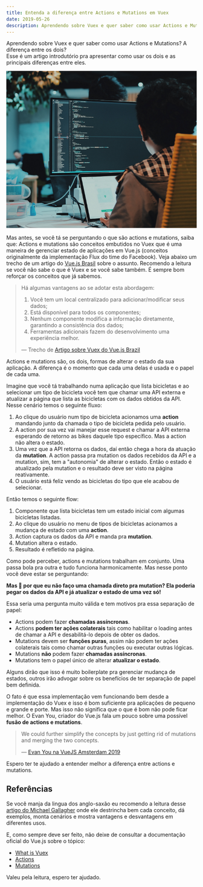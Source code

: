 ```yaml
---
title: Entenda a diferença entre Actions e Mutations em Vuex
date: 2019-05-26
description: Aprendendo sobre Vuex e quer saber como usar Actions e Mutations? Entenda a diferença entre os dois.
---
```


Aprendendo sobre Vuex e quer saber como usar Actions e Mutations? A diferença entre os dois?<br />
Esse é um artigo introdutório pra apresentar como usar os dois e as principais diferenças entre eles.

![Men coding in computer](./man-coding.png)

Mas antes, se você tá se perguntando o que são actions e mutations, saiba que: Actions e mutations são conceitos embutidos no Vuex que é uma maneira de gerenciar estado de aplicações em Vue.js (conceitos originalmente da implementação Flux do time do Facebook). Veja abaixo um trecho de um artigo do [Vue.js Brasil](http://vuejs-brasil.com.br/) sobre o assunto. Recomendo a leitura se você não sabe o que é Vuex e se você sabe também. É sempre bom reforçar os conceitos que já sabemos.

> Há algumas vantagens ao se adotar esta abordagem:
>
> 1. Você tem um local centralizado para adicionar/modificar seus dados; <br />
> 1. Está disponível para todos os componentes; <br />
> 1. Nenhum componente modifica a informação diretamente, garantindo a consistência dos dados; <br />
> 1. Ferramentas adicionais fazem do desenvolvimento uma experiência melhor.
>
> ― Trecho de [Artigo sobre Vuex do Vue.js Brazil](http://vuejs-brasil.com.br/vuex/)

Actions e mutations são, os dois, formas de alterar o estado da sua aplicação. A diferença é o momento que cada uma delas é usada e o papel de cada uma.

Imagine que você tá trabalhando numa aplicação que lista bicicletas e ao selecionar um tipo de bicicleta você tem que chamar uma API externa e atualizar a página que lista as bicicletas com os dados obtidos da API. Nesse cenário temos o seguinte fluxo:

1. Ao clique do usuário num tipo de bicicleta acionamos uma **action** mandando junto da chamada o tipo de bicicleta pedida pelo usuário.
1. A action por sua vez vai manejar esse request e chamar a API externa esperando de retorno as bikes daquele tipo específico. Mas a action não altera o estado.
1. Uma vez que a API retorna os dados, daí então chega a hora da atuação da **mutation**. A action passa pra mutation os dados recebidos da API e a mutation, sim, tem a "autonomia" de alterar o estado. Então o estado é atualizado pela mutation e o resultado deve ser visto na página reativamente.
1. O usuário está feliz vendo as bicicletas do tipo que ele acabou de selecionar.

Então temos o seguinte flow:

1. Componente que lista bicicletas tem um estado inicial com algumas bicicletas listadas.
1. Ao clique do usuário no menu de tipos de bicicletas acionamos a mudança de estado com uma **action**.
1. Action captura os dados da API e manda pra **mutation**.
1. Mutation altera o estado.
1. Resultado é refletido na página.

Como pode perceber, actions e mutations trabalham em conjunto. Uma passa bola pra outra e tudo funciona harmonicamente. Mas nesse ponto você deve estar se perguntando:

**Mas 🤔 por que eu não faço uma chamada direto pra mutation? Ela poderia pegar os dados da API e já atualizar o estado de uma vez só!**

Essa seria uma pergunta muito válida e tem motivos pra essa separação de papel:

- Actions podem fazer **chamadas assíncronas**.
- Actions **podem ter ações colaterais** tais como habilitar o loading antes de chamar a API e desabilitá-lo depois de obter os dados.
- Mutations devem ser **funções puras**, assim não podem ter ações colaterais tais como chamar outras funções ou executar outras lógicas.
- Mutations **não** podem fazer **chamadas assíncronas**.
- Mutations tem o papel único de alterar **atualizar o estado**.

Alguns dirão que isso é muito boilerplate pra gerenciar mudança de estados, outros irão advogar sobre os benefícios de ter separação de papel bem definida.

O fato é que essa implementação vem funcionando bem desde a implementação do Vuex e isso é bom suficiente pra aplicações de pequeno e grande e porte. Mas isso não significa que o que é bom não pode ficar melhor. O Evan You, criador do Vue.js fala um pouco sobre uma possível **fusão de actions e mutations**.

> We could further simplify the concepts by just getting rid of mutations and merging the two concepts.
>
> ― [Evan You na VueJS Amsterdam 2019](https://youtu.be/zB3HOejXqwk)

Espero ter te ajudado a entender melhor a diferença entre actions e mutations.

## Referências

Se você manja da lingua dos anglo-saxão eu recomendo a leitura desse [artigo do Michael Gallagher](https://blog.logrocket.com/vuex-showdown-mutations-vs-actions-f48f2f7df54b/) onde ele destrincha bem cada conceito, dá exemplos, monta cenários e mostra vantagens e desvantagens em diferentes usos.

E, como sempre deve ser feito, não deixe de consultar a documentação oficial do Vue.js sobre o tópico:

- [What is Vuex](https://vuex.vuejs.org/)
- [Actions](https://vuex.vuejs.org/guide/actions.html)
- [Mutations](https://vuex.vuejs.org/guide/mutations.html)

Valeu pela leitura, espero ter ajudado.

